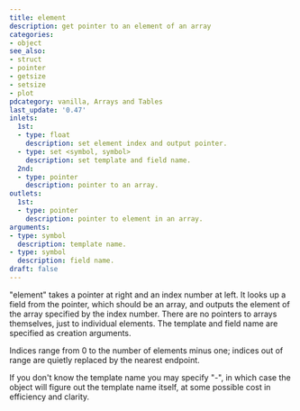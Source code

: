 ```yaml
---
title: element
description: get pointer to an element of an array
categories:
- object
see_also: 
- struct
- pointer
- getsize
- setsize
- plot
pdcategory: vanilla, Arrays and Tables
last_update: '0.47'
inlets:
  1st:
  - type: float
    description: set element index and output pointer.
  - type: set <symbol, symbol>
    description: set template and field name.
  2nd:
  - type: pointer
    description: pointer to an array.
outlets:
  1st:
  - type: pointer 
    description: pointer to element in an array.
arguments:
- type: symbol
  description: template name.
- type: symbol
  description: field name.
draft: false
---
```

"element" takes a pointer at right and an index number at left. It looks up a field from the pointer, which should be an array, and outputs the element of the array specified by the index number. There are no pointers to arrays themselves, just to individual elements. The template and field name are specified as creation arguments.

Indices range from 0 to the number of elements minus one;
indices out of range are quietly replaced by the nearest endpoint.

If you don't know the template name you may specify "-", in which case the object will figure out the template name itself, at some possible cost in efficiency and clarity.
